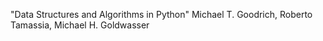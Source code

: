 
"Data Structures and Algorithms in Python"
Michael T. Goodrich, Roberto Tamassia, Michael H. Goldwasser
